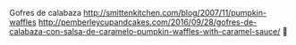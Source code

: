 Gofres de calabaza	http://smittenkitchen.com/blog/2007/11/pumpkin-waffles	http://pemberleycupandcakes.com/2016/09/28/gofres-de-calabaza-con-salsa-de-caramelo-pumpkin-waffles-with-caramel-sauce/
਍